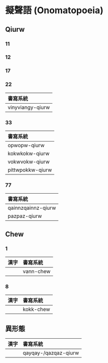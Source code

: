 # 擬聲語 (Onomatopoeia)

## Qiurw

### 11

### 12

### 17

### 22

| 書寫系統 |
| :--- |
| vinyviangy-qiurw |

### 33

| 書寫系統 |
| :--- |
| opwopw-qiurw |
| kokwkokw-qiurw |
| vokwvokw-qiurw |
| pittwpokkw-qiurw |

### 77

| 書寫系統 |
| :--- |
| qainnzqainnz-qiurw |
| pazpaz-qiurw |

## Chew

### 1

| 漢字 | 書寫系統 |
| :--- | :--- |
|| vann-chew |

### 8

| 漢字 | 書寫系統 |
| :--- | :--- |
|| kokk-chew |

## 異形態

| 漢字 | 書寫系統 |
| :--- | :--- |
|| qayqay-/qazqaz-qiurw |
